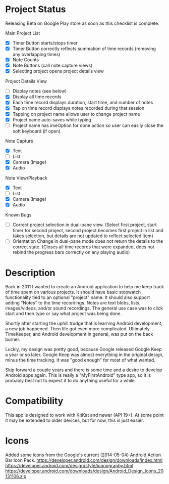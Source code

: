 # Project Status #
Releasing Beta on Google Play store as soon as this checklist is complete.

Main Project List
 - [x] Timer Button starts/stops timer
 - [x] Timer Button correctly reflects summation of time records (removing any overlapping times)
 - [x] Note Counts
 - [x] Note Buttons (call note capture views)
 - [x] Selecting project opens project details view

Project Details View
 - [ ] Display notes (see below)
 - [x] Display all time records
 - [x] Each time record displays duration, start time, and number of notes
 - [x] Tap on time record displays notes recorded during that session
 - [x] Tapping on project name allows user to change project name
 - [x] Project name auto-saves while typing
 - [ ] Project name has imeOption for done action so user can easily close the soft keyboard (if open)

Note Capture
 - [x] Text
 - [ ] List
 - [x] Camera (Image)
 - [x] Audio

Note View/Playback
 - [x] Text
 - [ ] List
 - [x] Camera (Image)
 - [x] Audio

Known Bugs
 - [ ] Correct project selection in dual-pane view. (Select first project, start timer for second project, second project becomes first project in list and takes selection, but details are not updated to reflect selected item)
 - [ ] Orientation Change in dual-pane mode does not return the details to the correct state. (Closes all time records that were expanded, does not rebind the progress bars correctly on any playing audio)

# Description #
Back in 2011 I wanted to create an Android application to help me keep track of time spent on various projects. It should have basic stopwatch functionality tied to an optional "project" name. It should also support adding "Notes" to the time recordings. Notes are text blobs, lists, images/videos, and/or sound recordings. The general use case was to click start and then type or say what project was being done.

Shortly after starting the uphill trudge that is learning Android development, a new job happened. Then life got even more complicated. Ultimately TimeKeeper, and Android development in general, was put on the back burner.

Luckly, my design was pretty good, because Google released Google Keep a year or so later. Google Keep was almost everything in the original design, minus the time tracking. It was "good enough" for most of what wanted.

Skip forward a couple years and there is some time and a desire to develop Android apps again. This is really a "MyFirstAndroid" type app, so it is probably best not to expect it to do anything useful for a while.

# Compatibility #
This app is designed to work with KitKat and newer (API 19+). At some point it may be extended to older devices, but for now, this is just easier.

# Icons #
Added some icons from the Google's current (2014-05-04) Android Action Bar Icon Pack.
https://developer.android.com/design/downloads/index.html
https://developer.android.com/design/style/iconography.html
https://developer.android.com/downloads/design/Android_Design_Icons_20131106.zip